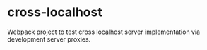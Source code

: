 # cross-localhost
Webpack project to test cross localhost server implementation via development server proxies.
